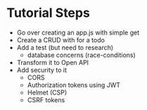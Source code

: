 # Tutorial Steps

- Go over creating an app.js with simple get
- Create a CRUD with for a todo
- Add a test (but need to research)
  - database concerns (race-conditions)
- Transform it to Open API
- Add security to it
  - CORS
  - Authorization tokens using JWT
  - Helmet (CSP)
  - CSRF tokens
